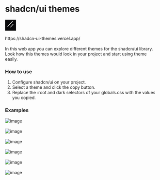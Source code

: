 # shadcn/ui themes
<p align="left">
<a href="https://ui.shadcn.com/" target="_blank" rel="noreferrer"><img src="readme_files/shadcn-ui.png" width="36" height="36" alt="shadcn/ui" /></a>
</p>
https://shadcn-ui-themes.vercel.app/ <br> <br>
In this web app you can explore different themes for the shadcn/ui library. Look how this themes would look in your project and start using theme easily.

### How to use
1. Configure shadcn/ui on your project.<br />
2. Select a theme and click the copy button. <br />
3. Replace the :root and dark selectors of your globals.css with the values you copied.

### Examples

![image](https://github.com/user-attachments/assets/2cafa909-551c-49c4-8650-7768f69940bf)
<br><br>
![image](https://github.com/user-attachments/assets/0a2fb3d0-f382-408f-9020-06c51ca4a942)
<br><br>
![image](https://github.com/user-attachments/assets/d0c8e611-dabb-4093-bd12-03021d6dd24f)
<br><br>
![image](https://github.com/user-attachments/assets/3cc0f2c0-8aef-43be-83bb-eb1ec1040cc2)
<br><br>
![image](https://github.com/user-attachments/assets/3941f552-9bcf-4b62-ad93-0ebdfa3cfcd2)
<br><br>
![image](https://github.com/user-attachments/assets/b0d8abb4-5b64-4835-90da-8d2e9b31e27f)

